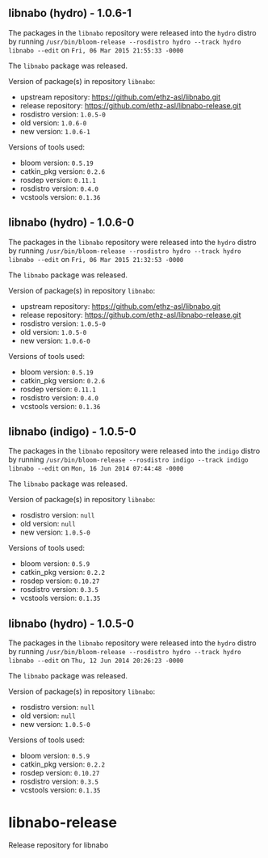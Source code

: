 ## libnabo (hydro) - 1.0.6-1

The packages in the `libnabo` repository were released into the `hydro` distro by running `/usr/bin/bloom-release --rosdistro hydro --track hydro libnabo --edit` on `Fri, 06 Mar 2015 21:55:33 -0000`

The `libnabo` package was released.

Version of package(s) in repository `libnabo`:
- upstream repository: https://github.com/ethz-asl/libnabo.git
- release repository: https://github.com/ethz-asl/libnabo-release.git
- rosdistro version: `1.0.5-0`
- old version: `1.0.6-0`
- new version: `1.0.6-1`

Versions of tools used:
- bloom version: `0.5.19`
- catkin_pkg version: `0.2.6`
- rosdep version: `0.11.1`
- rosdistro version: `0.4.0`
- vcstools version: `0.1.36`


## libnabo (hydro) - 1.0.6-0

The packages in the `libnabo` repository were released into the `hydro` distro by running `/usr/bin/bloom-release --rosdistro hydro --track hydro libnabo --edit` on `Fri, 06 Mar 2015 21:32:53 -0000`

The `libnabo` package was released.

Version of package(s) in repository `libnabo`:
- upstream repository: https://github.com/ethz-asl/libnabo.git
- release repository: https://github.com/ethz-asl/libnabo-release.git
- rosdistro version: `1.0.5-0`
- old version: `1.0.5-0`
- new version: `1.0.6-0`

Versions of tools used:
- bloom version: `0.5.19`
- catkin_pkg version: `0.2.6`
- rosdep version: `0.11.1`
- rosdistro version: `0.4.0`
- vcstools version: `0.1.36`


## libnabo (indigo) - 1.0.5-0

The packages in the `libnabo` repository were released into the `indigo` distro by running `/usr/bin/bloom-release --rosdistro indigo --track indigo libnabo --edit` on `Mon, 16 Jun 2014 07:44:48 -0000`

The `libnabo` package was released.

Version of package(s) in repository `libnabo`:
- rosdistro version: `null`
- old version: `null`
- new version: `1.0.5-0`

Versions of tools used:
- bloom version: `0.5.9`
- catkin_pkg version: `0.2.2`
- rosdep version: `0.10.27`
- rosdistro version: `0.3.5`
- vcstools version: `0.1.35`


## libnabo (hydro) - 1.0.5-0

The packages in the `libnabo` repository were released into the `hydro` distro by running `/usr/bin/bloom-release --rosdistro hydro --track hydro libnabo --edit` on `Thu, 12 Jun 2014 20:26:23 -0000`

The `libnabo` package was released.

Version of package(s) in repository `libnabo`:
- rosdistro version: `null`
- old version: `null`
- new version: `1.0.5-0`

Versions of tools used:
- bloom version: `0.5.9`
- catkin_pkg version: `0.2.2`
- rosdep version: `0.10.27`
- rosdistro version: `0.3.5`
- vcstools version: `0.1.35`


libnabo-release
===============

Release repository for libnabo
